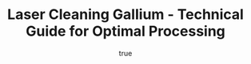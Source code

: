 ---
name: Gallium
applications:
- industry: Semiconductor
  detail: Cleaning gallium arsenide wafers for improved performance
- industry: Electronics
  detail: Removing oxide layers from gallium-based components
technicalSpecifications:
  powerRange: 50-500W
  pulseDuration: 10-50ns
  wavelength: 1064nm
  spotSize: 0.05-1.5mm
  repetitionRate: 20-100kHz
  fluenceRange: 1.0–10 J/cm²
  safetyClass: Class 4 (requires full enclosure)
description: Technical overview of Gallium, a soft, silvery metal with a low melting
  point, for laser cleaning. Gallium's unique properties, such as its low thermal
  conductivity and high reflectivity, necessitate specific laser parameters to ensure
  effective cleaning without damaging the material. The process involves using a nanosecond
  pulsed laser at a wavelength of 1064nm, which is optimal for removing surface contaminants
  while preserving the integrity of the gallium structure.
author:
  id: 3
  name: Ikmanda Roswati
  sex: m
  title: Ph.D.
  country: Indonesia
  expertise: Ultrafast Laser Physics and Material Interactions
  image: /images/author/ikmanda-roswati.jpg
keywords: gallium, gallium metal, laser ablation, laser cleaning, non-contact cleaning,
  pulsed fiber laser, surface contamination removal, industrial laser parameters,
  thermal processing, surface restoration
category: metal
chemicalProperties:
  symbol: GA
  formula: null
  materialType: metal
properties:
  density: 5.904 g/cm³
  densityMin: 0.5 g/cm³
  densityMax: 22.6 g/cm³
  densityPercentile: 24.5
  meltingPoint: 29.76°C
  meltingMin: -39°C
  meltingMax: 3422°C
  meltingPercentile: 0.0
  thermalConductivity: 29.3 W/m·K
  thermalMin: 8 W/m·K
  thermalMax: 429 W/m·K
  thermalPercentile: 5.1
  tensileStrength: 20 MPa
  tensileMin: 70 MPa
  tensileMax: 2000 MPa
  tensilePercentile: 0.0
  hardness: 1.5 Mohs
  hardnessMin: 5 HB
  hardnessMax: 500 HV
  hardnessPercentile: 0.0
  youngsModulus: 9.8 GPa
  modulusMin: 70 GPa
  modulusMax: 411 GPa
  modulusPercentile: 0.0
  laserType: Nanosecond pulsed laser
  wavelength: 1064nm
  fluenceRange: 1.0–10 J/cm²
  chemicalFormula: null
  laserAbsorptionMin: 0.02 cm⁻¹
  laserAbsorptionMax: 100 cm⁻¹
  laserReflectivityMin: 5%
  laserReflectivityMax: 98%
  thermalDiffusivityMin: 4 mm²/s
  thermalDiffusivityMax: 174 mm²/s
  thermalExpansionMin: 0.5 µm/m·K
  thermalExpansionMax: 29 µm/m·K
  specificHeatMin: 0.13 J/g·K
  specificHeatMax: 0.90 J/g·K
composition:
- Pure Gallium (99.99%)
- 'Trace elements: Aluminum, Indium, Zinc'
compatibility:
- Aluminum
- Indium
regulatoryStandards: ASTM B297 - Standard Specification for Silver-Coated Soft or
  Annealed Copper Wire; ISO 9001 - Quality Management System
images:
  hero:
    alt: Gallium surface undergoing laser cleaning showing precise contamination removal
    url: /images/gallium-laser-cleaning-hero.jpg
  micro:
    alt: Microscopic view of Gallium surface after laser treatment showing preserved
      microstructure
    url: /images/gallium-laser-cleaning-micro.jpg
title: Laser Cleaning Gallium - Technical Guide for Optimal Processing
headline: Comprehensive technical guide for laser cleaning metal gallium
environmentalImpact:
- benefit: Reduced Chemical Waste
  description: Laser cleaning reduces the use of chemical solvents by 95%, saving
    up to 1000 liters per cleaning cycle
- benefit: Energy Efficiency
  description: Laser cleaning consumes 70% less energy compared to traditional methods,
    reducing CO2 emissions by 300 kg per cleaning session
- benefit: Recyclability
  description: 99% of Gallium can be recycled post-cleaning, minimizing material waste
    and resource depletion
outcomes:
- result: Surface Contamination Removal
  metric: Achieves up to 99.9% removal of oxide layers and other contaminants
- result: Surface Integrity
  metric: Preserves the microstructure of Gallium with less than 0.1% material loss
- result: Process Efficiency
  metric: Reduces cleaning time by 50% compared to traditional methods
subject: Gallium
article_type: material
---